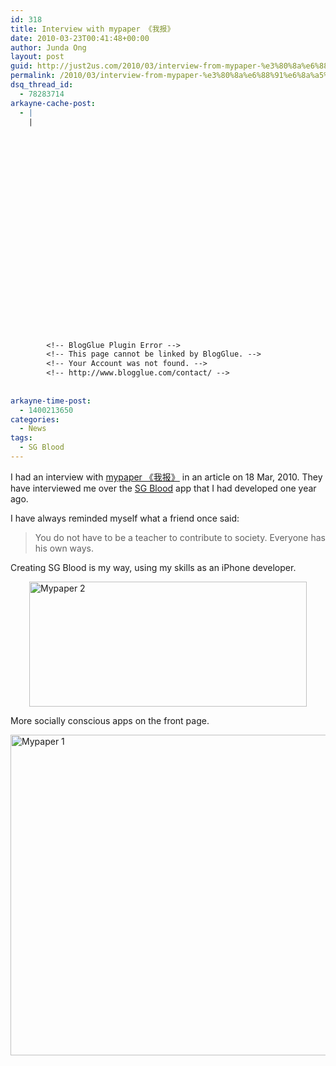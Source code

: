 ```yaml
---
id: 318
title: Interview with mypaper 《我报》
date: 2010-03-23T00:41:48+00:00
author: Junda Ong
layout: post
guid: http://just2us.com/2010/03/interview-from-mypaper-%e3%80%8a%e6%88%91%e6%8a%a5%e3%80%8b/
permalink: /2010/03/interview-from-mypaper-%e3%80%8a%e6%88%91%e6%8a%a5%e3%80%8b/
dsq_thread_id:
  - 78283714
arkayne-cache-post:
  - |
    |
        
        
        
        
        
        
        
        
        
        
        
        
        
        
        
        
        
        
        
        
        
        
        
        <!-- BlogGlue Plugin Error -->
        <!-- This page cannot be linked by BlogGlue. -->
        <!-- Your Account was not found. -->
        <!-- http://www.blogglue.com/contact/ -->
        
        
arkayne-time-post:
  - 1400213650
categories:
  - News
tags:
  - SG Blood
---
```

I had an interview with <a href="http://mypaper.com.sg" onclick="__gaTracker('send', 'event', 'outbound-article', 'http://mypaper.com.sg', 'mypaper 《我报》');">mypaper 《我报》</a> in an article on 18 Mar, 2010. They have interviewed me over the <a href="http://just2us.com/2009/05/sg-blood/" onclick="__gaTracker('send', 'event', 'outbound-article', 'http://just2us.com/2009/05/sg-blood/', 'SG Blood');">SG Blood</a> app that I had developed one year ago.

I have always reminded myself what a friend once said:

> You do not have to be a teacher to contribute to society. Everyone has his own ways.

Creating SG Blood is my way, using my skills as an iPhone developer.

<a href="http://blog.just2us.com/wp-content/uploads/2010/03/Mypaper2.jpg" onclick="__gaTracker('send', 'event', 'outbound-article', 'http://blog.just2us.com/wp-content/uploads/2010/03/Mypaper2.jpg', '');"><img style="display: block; float: none; margin-left: auto; margin-right: auto; border-width: 0px;" title="Mypaper 2" src="http://blog.just2us.com/wp-content/uploads/2010/03/Mypaper2_thumb.jpg" border="0" alt="Mypaper 2" width="444" height="200" /></a>

More socially conscious apps on the front page.

<a href="http://blog.just2us.com/wp-content/uploads/2010/03/Mypaper1.jpg" onclick="__gaTracker('send', 'event', 'outbound-article', 'http://blog.just2us.com/wp-content/uploads/2010/03/Mypaper1.jpg', '');"><img style="display: block; float: none; margin-left: auto; margin-right: auto; border-width: 0px;" title="Mypaper 1" src="http://blog.just2us.com/wp-content/uploads/2010/03/Mypaper1_thumb.jpg" border="0" alt="Mypaper 1" width="544" height="513" /></a>

<div style="font-size:0px;height:0px;line-height:0px;margin:0;padding:0;clear:both">
</div>
